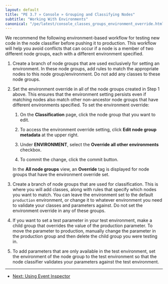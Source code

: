 ```yaml
---
layout: default
title: "PE 3.7 » Console » Grouping and Classifying Nodes"
subtitle: "Working With Environments"
canonical: "/pe/latest/console_classes_groups_environment_override.html"
---
```


We recommend the following environment-based workflow for testing new code in the node classifier before pushing it to production. This workflow will help you avoid conflicts that can occur if a node is a member of two different node groups, each with a different environment specified.

1. Create a branch of node groups that are used exclusively for setting an environment. In these node groups, add rules to match the appropriate nodes to this node group/environment. Do not add any classes to these node groups.

2. Set the environment override in all of the node groups created in Step 1 above. This ensures that the environment setting persists even if matching nodes also match other non-ancestor node groups that have different environments specified. To set the environment override:

    1. On the **Classification** page, click the node group that you want to edit.

    2. To access the environment override setting, click **Edit node group metadata** at the upper right.

    3. Under **ENVIRONMENT**, select the **Override all other environments** checkbox.

    4. To commit the change, click the commit button.

    In the **All node groups** view, an **Override** tag is displayed for node groups that      have the environment override set. 
    
3. Create a branch of node groups that are used for classification. This is where you will add classes, along with rules that specify which nodes you want to match. You can leave the environment set to the default `production` environment, or change it to whatever environment you need to validate your classes and parameters against. Do not set the environment override in any of these groups.

4. If you want to set a test parameter in your test environment, make a child group that overrides the value of the production parameter. To move the parameter to production, manually change the parameter in the production group and then delete the child group you were testing in.

5. To add parameters that are only available in the test environment, set the environment of the node group to the test environment so that the node classifier validates your parameters against the test environment.


* * *

- [Next: Using Event Inspector](./console_event-inspector.html)